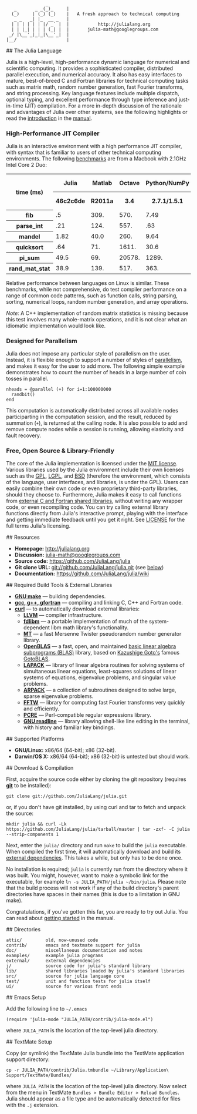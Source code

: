                    _
       _       _ _(_)_     |
      (_)     | (_) (_)    |   A fresh approach to technical computing
       _ _   _| |_  __ _   |
      | | | | | | |/ _` |  |           http://julialang.org
      | | |_| | | | (_| |  |       julia-math@googlegroups.com
     _/ |\__'_|_|_|\__'_|  |
    |__/                   |


<a name="The-Julia-Language"/>
## The Julia Language

Julia is a high-level, high-performance dynamic language for numerical and scientific computing.
It provides a sophisticated compiler, distributed parallel execution, and numerical accuracy.
It also has easy interfaces to mature, best-of-breed C and Fortran libraries for technical computing tasks such as matrix math, random number generation, fast Fourier transforms, and string processing.
Key language features include multiple dispatch, optional typing, and excellent performance through type inference and just-in-time (JIT) compilation.
For a more in-depth discussion of the rationale and advantages of Julia over other systems, see the following highlights or read the [introduction](https://github.com/JuliaLang/julia/wiki/Introduction) in the [manual](https://github.com/JuliaLang/julia/wiki/).

### High-Performance JIT Compiler 

Julia is an interactive environment with a high performance JIT compiler, with syntax that is familiar to users of other technical computing environments.
The following [benchmarks](https://github.com/JuliaLang/julia/blob/master/test/perf.j) are from a Macbook with 2.1GHz Intel Core 2 Duo:

<table>
  <tr>
    <th rowspan="2">time (ms)</th>
    <th>Julia</th>
    <th>Matlab</th>
    <th>Octave</th>
    <th>Python/NumPy</th>
    <th>C++ (GCC)</th>
  </tr>
  <tr>
    <th>46c2c6de</th>
    <th>R2011a</th>
    <th>3.4</th>
    <th>2.7.1/1.5.1</th>
    <th>4.6.1 (-O3)</th>
  </tr>
  <tr>
    <th>fib</th>
    <td>     .5  </td>
    <td>  309.   </td>
    <td>  570.   </td>
    <td>    7.49 </td>
    <td>     .179</td>
  </tr>
  <tr>
    <th>parse_int</th>
    <td>     .21 </td>
    <td>  124.   </td>
    <td>  557.   </td>
    <td>     .63 </td>
    <td>     .151</td>
  </tr>
  <tr>
    <th>mandel</th>
    <td>    1.82 </td>
    <td>   40.0  </td>
    <td>  260.   </td>
    <td>    9.64 </td>
    <td>     .53 </td>
  </tr>
  <tr>
    <th>quicksort</th>
    <td>     .64 </td>
    <td>   71.   </td>
    <td> 1611.   </td>
    <td>   30.6  </td>
    <td>     .6  </td>
  </tr>
  <tr>
    <th>pi_sum</th>
    <td>   49.5  </td>
    <td>   69.   </td>
    <td>20578.   </td>
    <td> 1289.   </td>
    <td>   49.3  </td>
  </tr>
  <tr>
    <th>rand_mat_stat</th>
    <td>   38.9  </td>
    <td>  139.   </td>
    <td>  517.   </td>
    <td>  363.   </td>
    <td>         </td>
  </tr>
</table>

Relative performance between languages on Linux is similar.
These benchmarks, while not comprehensive, do test compiler performance on a range of common code patterns, such as function calls, string parsing, sorting, numerical loops, random number generation, and array operations.

*Note:* A C++ implementation of random matrix statistics is missing because this test involves many whole-matrix operations, and it is not clear what an idiomatic implementation would look like.

### Designed for Parallelism

Julia does not impose any particular style of parallelism on the user.
Instead, it is flexible enough to support a number of styles of [parallelism](https://github.com/JuliaLang/julia/wiki/Parallel-Computing), and makes it easy for the user to add more.
The following simple example demonstrates how to count the number of heads in a large number of coin tosses in parallel.

    nheads = @parallel (+) for i=1:100000000
      randbit()
    end

This computation is automatically distributed across all available nodes participarting in the computation session, and the result, reduced by summation (`+`), is returned at the calling node.
It is also possible to add and remove compute nodes while a session is running, allowing elasticity and fault recovery.

### Free, Open Source & Library-Friendly

The core of the Julia implementation is licensed under the [MIT license][MIT].
Various libraries used by the Julia environment include their own licenses such as the [GPL], [LGPL], and [BSD] (therefore the environment, which consists of the language, user interfaces, and libraries, is under the GPL).
Users can easily combine their own code or even proprietary third-party libraries, should they choose to.
Furthermore, Julia makes it easy to call functions from [external C and Fortran shared libraries](https://github.com/JuliaLang/julia/wiki/Calling-C-and-Fortran-Code), without writing any wrapper code, or even recompiling code.
You can try calling external library functions directly from Julia's interactive prompt, playing with the interface and getting immediate feedback until you get it right.
See [LICENSE](https://github.com/JuliaLang/julia/blob/master/LICENSE) for the full terms Julia's licensing.

[MIT]:  http://en.wikipedia.org/wiki/MIT_License
[GPL]:  http://en.wikipedia.org/wiki/GNU_General_Public_License
[LGPL]: http://en.wikipedia.org/wiki/GNU_Lesser_General_Public_License
[BSD]:  http://en.wikipedia.org/wiki/BSD_licenses

<a name="Resources"/>
## Resources

- **Homepage:** <http://julialang.org>
- **Discussion:** <julia-math@googlegroups.com>
- **Source code:** <https://github.com/JuliaLang/julia>
- **Git clone URL:** <git://github.com/JuliaLang/julia.git> (see [below](#Download-Compilation))
- **Documentation:** <https://github.com/JuliaLang/julia/wiki>

<a name="Required-Build-Tools-External-Libraries"/>
## Required Build Tools & External Libraries

- **[GNU make][]** — building dependencies.
- **[gcc, g++, gfortran][gcc]** — compiling and linking C, C++ and Fortran code.
- **[curl][]** — to automatically download external libraries:
    - **[LLVM][]**         — compiler infrastructure.
    - **[fdlibm][]**       — a portable implementation of much of the system-dependent libm math library's functionality.
    - **[MT][]**           — a fast Mersenne Twister pseudorandom number generator library.
    - **[OpenBLAS][]**     — a fast, open, and maintained [basic linear algebra subprograms (BLAS)](http://en.wikipedia.org/wiki/Basic_Linear_Algebra_Subprograms) library, based on [Kazushige Goto's](http://en.wikipedia.org/wiki/Kazushige_Goto) famous [GotoBLAS](http://www.tacc.utexas.edu/tacc-projects/gotoblas2/).
    - **[LAPACK][]**       — library of linear algebra routines for solving systems of simultaneous linear equations, least-squares solutions of linear systems of equations, eigenvalue problems, and singular value problems.
    - **[ARPACK][]**       — a collection of subroutines designed to solve large, sparse eigenvalue problems.
    - **[FFTW][]**         — library for computing fast Fourier transforms very quickly and efficiently.
    - **[PCRE][]**         — Perl-compatible regular expressions library.
    - **[GNU readline][]** — library allowing shell-like line editing in the terminal, with history and familiar key bindings.

[GNU make]:     http://www.gnu.org/software/make/
[gcc]:          http://gcc.gnu.org/
[curl]:         http://curl.haxx.se/
[fdlibm]:       http://www.netlib.org/fdlibm/readme
[MT]:           http://www.math.sci.hiroshima-u.ac.jp/~m-mat/MT/emt.html
[OpenBLAS]:     https://github.com/xianyi/OpenBLAS#readme
[LAPACK]:       http://www.netlib.org/lapack/
[ARPACK]:       http://www.caam.rice.edu/software/ARPACK/
[FFTW]:         http://www.fftw.org/
[PCRE]:         http://www.pcre.org/
[GNU readline]: http://cnswww.cns.cwru.edu/php/chet/readline/rltop.html
[LLVM]:         http://www.llvm.org/

<a name="Supported-Platforms"/>
## Supported Platforms

- **GNU/Linux:** x86/64 (64-bit); x86 (32-bit).
- **Darwin/OS X:** x86/64 (64-bit); x86 (32-bit) is untested but should work.

<a name="Download-Compilation"/>
## Download & Compilation

First, acquire the source code either by cloning the git repository (requires **[git](http://git-scm.com/)** to be installed):

    git clone git://github.com/JuliaLang/julia.git

or, if you don't have git installed, by using curl and tar to fetch and unpack the source:

    mkdir julia && curl -Lk https://github.com/JuliaLang/julia/tarball/master | tar -zxf- -C julia --strip-components 1

Next, enter the `julia/` directory and run `make` to build the `julia` executable.
When compiled the first time, it will automatically download and build its [external dependencies](#Required-Build-Tools-External-Libraries).
This takes a while, but only has to be done once.

No installation is required; `julia` is currently run from the directory where it was built.
You might, however, want to make a symbolic link for the executable, for example `ln -s JULIA_PATH/julia ~/bin/julia`.
Please note that the build process will not work if any of the build directory's parent directories have spaces in their names (this is due to a limitation in GNU make).

Congratulations, if you've gotten this far, you are ready to try out Julia.
You can read about [getting started](https://github.com/JuliaLang/julia/wiki/Getting-Started) in the manual.

<a name="Directories"/>
## Directories

    attic/         old, now-unused code
    contrib/       emacs and textmate support for julia
    doc/           miscellaneous documentation and notes
    examples/      example julia programs
    external/      external dependencies
    j/             source code for julia's standard library
    lib/           shared libraries loaded by julia's standard libraries
    src/           source for julia language core
    test/          unit and function tests for julia itself
    ui/            source for various front ends

<a name="Emacs-Setup"/>
## Emacs Setup

Add the following line to `~/.emacs`

    (require 'julia-mode "JULIA_PATH/contrib/julia-mode.el")

where `JULIA_PATH` is the location of the top-level julia directory.

<a name="TextMate-Setup"/>
## TextMate Setup

Copy (or symlink) the TextMate Julia bundle into the TextMate application support directory:

    cp -r JULIA_PATH/contrib/Julia.tmbundle ~/Library/Application\ Support/TextMate/Bundles/

where `JULIA_PATH` is the location of the top-level julia directory.
Now select from the menu in TextMate `Bundles > Bundle Editor > Reload Bundles`.
Julia should appear as a file type and be automatically detected for files with the `.j` extension.
